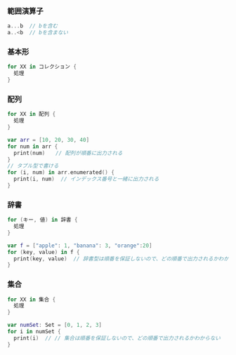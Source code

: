 ### 範囲演算子
``` swift
a...b  // bを含む
a..<b  // bを含まない
```

### 基本形
``` swift
for XX in コレクション {
  処理
}
```
### 配列
``` swift
for XX in 配列 {
  処理
}

var arr = [10, 20, 30, 40]
for num in arr {
  print(num)　　// 配列が順番に出力される
}
// タプル型で書ける
for (i, num) in arr.enumerated() {
  print(i, num)  // インデックス番号と一緒に出力される
}
```

### 辞書
``` swift
for (キー, 値) in 辞書 {
  処理
}

var f = ["apple": 1, "banana": 3, "orange":20]
for (key, value) in f {
  print(key, value)  // 辞書型は順番を保証しないので、どの順番で出力されるかわからない
}
```

### 集合
``` swift
for XX in 集合 {
  処理
}

var numSet: Set = [0, 1, 2, 3]
for i in numSet {
  print(i)  // // 集合は順番を保証しないので、どの順番で出力されるかわからない
}

```
